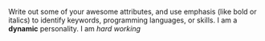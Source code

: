 Write out some of your awesome attributes, and use emphasis (like bold or italics) to identify keywords, programming languages, or skills. 
I am a **dynamic**  personality. I am *hard working*
